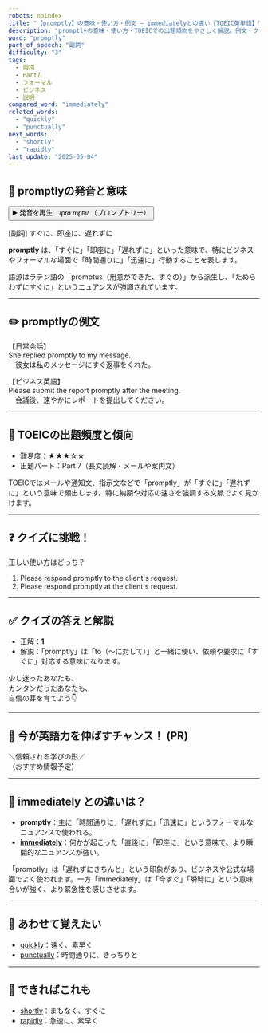 ```yaml
---
robots: noindex
title: "【promptly】の意味・使い方・例文 ― immediatelyとの違い【TOEIC英単語】"
description: "promptlyの意味・使い方・TOEICでの出題傾向をやさしく解説。例文・クイズ付きでimmediatelyとの違いもわかりやすく学べます。"
word: "promptly"
part_of_speech: "副詞"
difficulty: "3"
tags:
  - 副詞
  - Part7
  - フォーマル
  - ビジネス
  - 説明
compared_word: "immediately"
related_words:
  - "quickly"
  - "punctually"
next_words:
  - "shortly"
  - "rapidly"
last_update: "2025-05-04"
---
```


## 🔰 promptlyの発音と意味

<button class="play-audio" onclick="playTTS('promptly')">
  <span class="play-audio-main">
    ▶️ 発音を再生　/prɑːmptli/
  </span>
  <span class="play-audio-sub">
    （プロンプトリー）
  </span>
</button>

[副詞] すぐに、即座に、遅れずに

**promptly** は、「すぐに」「即座に」「遅れずに」といった意味で、特にビジネスやフォーマルな場面で「時間通りに」「迅速に」行動することを表します。

語源はラテン語の「promptus（用意ができた、すぐの）」から派生し、「ためらわずにすぐに」というニュアンスが強調されています。

---

## ✏️ promptlyの例文

【日常会話】  
She replied promptly to my message.  
　彼女は私のメッセージにすぐ返事をくれた。

【ビジネス英語】  
Please submit the report promptly after the meeting.  
　会議後、速やかにレポートを提出してください。

---

## 🎯 TOEICの出題頻度と傾向

- 難易度：★★★☆☆
- 出題パート：Part 7（長文読解・メールや案内文）

TOEICではメールや通知文、指示文などで「promptly」が「すぐに」「遅れずに」という意味で頻出します。特に納期や対応の速さを強調する文脈でよく見かけます。

---

## ❓ クイズに挑戦！

正しい使い方はどっち？

1. Please respond promptly to the client's request.  
2. Please respond promptly at the client's request.

---

## ✅ クイズの答えと解説

- 正解：**1**
- 解説：「promptly」は「to（〜に対して）」と一緒に使い、依頼や要求に「すぐに」対応する意味になります。

少し迷ったあなたも、  
カンタンだったあなたも、  
自信の芽を育てよう👇️

---

## 🚀 今が英語力を伸ばすチャンス！ (PR)

<div class="info-center">
＼信頼される学びの形／<br>  
（おすすめ情報予定）
</div>

---

## 🤔  immediately との違いは？

- **promptly**：主に「時間通りに」「遅れずに」「迅速に」というフォーマルなニュアンスで使われる。
- **[immediately](/immediately)**：何かが起こった「直後に」「即座に」という意味で、より瞬間的なニュアンスが強い。

「promptly」は「遅れずにきちんと」という印象があり、ビジネスや公式な場面でよく使われます。一方「immediately」は「今すぐ」「瞬時に」という意味合いが強く、より緊急性を感じさせます。

---

## 🧩 あわせて覚えたい

- [quickly](/quickly)：速く、素早く
- [punctually](/punctually)：時間通りに、きっちりと

---

## 📖 できればこれも

- [shortly](/shortly)：まもなく、すぐに
- [rapidly](/rapidly)：急速に、素早く

<!-- cvid: aid16_bid44 -->
